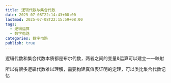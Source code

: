 ```yaml
---
title: 逻辑代数与集合代数
date: 2025-07-08T22:14:43+08:00
lastmod: 2025-07-08T22:15:59+08:00
tags:
  - 逻辑运算
  - 数字电路
categories: 数字电路
publish: true
---
```


逻辑代数和集合代数本质都是布尔代数，两者之间的变量&运算可以建立一一映射

所以有很多逻辑代数难以理解，需要构建真值表证明的定理，可以类比集合代数记忆
